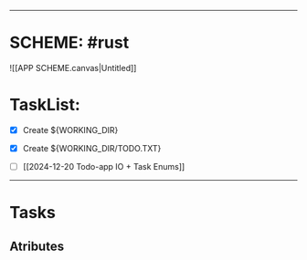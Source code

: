 
---
# SCHEME: #rust 

![[APP SCHEME.canvas|Untitled]]
# **TaskList:** 

- [x] Create ${WORKING_DIR} 
- [x] Create ${WORKING_DIR/TODO.TXT}
- [ ]  [[2024-12-20 Todo-app IO + Task Enums]]


----
# Tasks

## Atributes
